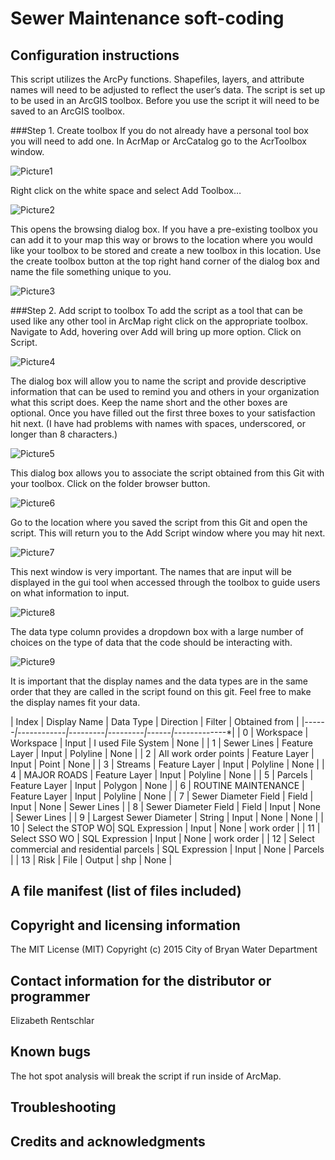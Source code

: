 # Sewer Maintenance soft-coding
## Configuration instructions
This script utilizes the ArcPy functions.  Shapefiles, layers, and attribute names will need to be adjusted to reflect the user’s data. 
The script is set up to be used in an ArcGIS toolbox.  Before you use the script it will need to be saved to an ArcGIS toolbox.  

###Step 1. Create toolbox
If you do not already have a personal tool box you will need to add one.  In AcrMap or ArcCatalog go to the AcrToolbox window. 

![Picture1](https://farm2.staticflickr.com/1707/24436856032_cd8a5ac8fd_z.jpg)

Right click on the white space and select Add Toolbox…

![Picture2](https://farm2.staticflickr.com/1675/24249608550_fab494a1bc_z.jpg)

This opens the browsing dialog box.  If you have a pre-existing toolbox you can add it to your map this way or brows to the location where you would like your toolbox to be stored and create a new toolbox in this location.  Use the create toolbox button at the top right hand corner of the dialog box and name the file something unique to you. 

![Picture3](https://farm2.staticflickr.com/1479/24436855852_611c22b62c_b.jpg)

###Step 2. Add script to toolbox
To add the script as a tool that can be used like any other tool in ArcMap right click on the appropriate toolbox.  Navigate to Add, hovering over Add will bring up more option.  Click on Script.  

![Picture4](https://farm2.staticflickr.com/1527/24545150075_0a9bd0c906_z.jpg)

The dialog box will allow you to name the script and provide descriptive information that can be used to remind you and others in your organization what this script does.   Keep the name short and the other boxes are optional.  Once you have filled out the first three boxes to your satisfaction hit next.  (I have had problems with names with spaces, underscored, or longer than 8 characters.) 

![Picture5](https://farm2.staticflickr.com/1678/23918350863_526d5618c3_z.jpg)

This dialog box allows you to associate the script obtained from this Git with your toolbox.  Click on the folder browser button.

![Picture6](https://farm2.staticflickr.com/1660/24177535589_9ae8b43e6a_z.jpg)

 Go to the location where you saved the script from this Git and open the script.  This will return you to the Add Script window where you may hit next. 

![Picture7](https://farm2.staticflickr.com/1476/24437009522_404487fb91_z.jpg)

This next window is very important.  The names that are input will be displayed in the gui tool when accessed through the toolbox to guide users on what information to input. 

![Picture8](https://farm2.staticflickr.com/1480/23919744373_f12210d3f3_z.jpg)

The data type column provides a dropdown box with a large number of choices on the type of data that the code should be interacting with. 

![Picture9](https://farm2.staticflickr.com/1694/24251313160_84e634fb4b_z.jpg)

It is important that the display names and the data types are in the same order that they are called in the script found on this git.  Feel free to make the display names fit your data. 

| Index | Display Name | Data Type | Direction | Filter | Obtained from |
|*------|*------------*|*---------*|*---------*|*------*|*-------------*|
| 0     | Workspace    | Workspace | Input     | I used File System | None   |
| 1     | Sewer Lines  | Feature Layer | Input | Polyline | None        |
| 2     | All work order points | Feature Layer | Input | Point | None  |
| 3     | Streams      | Feature Layer | Input | Polyline |  None       |
| 4     | MAJOR ROADS  | Feature Layer | Input | Polyline | None        |
| 5     | Parcels      | Feature Layer | Input | Polygon | None         |
| 6     | ROUTINE MAINTENANCE | Feature Layer | Input | Polyline | None |
| 7     | Sewer Diameter Field | Field | Input | None | Sewer Lines   |
| 8     | Sewer Diameter Field | Field | Input | None | Sewer Lines   |
| 9     | Largest Sewer Diameter | String | Input | None | None          | 
| 10    | Select the STOP WO| SQL Expression | Input | None | work order    |
| 11    | Select SSO WO | SQL Expression | Input | None | work order    |
| 12    | Select commercial and residential parcels | SQL Expression | Input | None | Parcels |
| 13    | Risk         | File      | Output    | shp    | None          |



## A file manifest (list of files included)
## Copyright and licensing information
The MIT License (MIT)
Copyright (c) 2015 City of Bryan Water Department
## Contact information for the distributor or programmer
Elizabeth Rentschlar
## Known bugs
The hot spot analysis will break the script if run inside of ArcMap.  
## Troubleshooting
## Credits and acknowledgments
